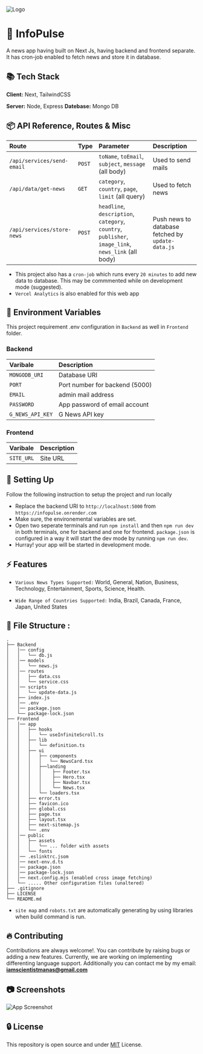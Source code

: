 ![Logo](https://dev-to-uploads.s3.amazonaws.com/uploads/articles/th5xamgrr6se0x5ro4g6.png)

# 🔰 InfoPulse

A news app having built on Next Js, having backend and frontend separate. It has cron-job enabled to fetch news and store it in database.

## 📚 Tech Stack

**Client:** Next, TailwindCSS

**Server:** Node, Express
**Datebase:** Mongo DB

## 📦 API Reference, Routes & Misc

| Route                      | Type   | Parameter                                                                                           | Description                                       |
| :------------------------- | :----- | :-------------------------------------------------------------------------------------------------- | :------------------------------------------------ |
| `/api/services/send-email` | `POST` | `toName`, `toEmail`, `subject`, `message` (all body)                                                | Used to send mails                                |
| `/api/data/get-news`       | `GET`  | `category`, `country`, `page`, `limit` (all query)                                                  | Used to fetch news                                |
| `/api/services/store-news` | `POST` | `headline`, `description`, `category`, `country`, `publisher`, `image_link`, `news_link` (all body) | Push news to database fetched by `update-data.js` |

- This project also has a `cron-job` which runs every `20 minutes` to add new data to database. This may be commmented while on development mode (suggested).
- `Vercel Analytics` is also enabled for this web app

## 🔩  Environment Variables

This project requirement .env configuration in `Backend` as well in `Frontend` folder.

### Backend

| Varibale         | Description                    |
| :--------------- | :----------------------------- |
| `MONGODB_URI`    | Database URI                   |
| `PORT`           | Port number for backend (5000) |
| `EMAIL`          | admin mail address             |
| `PASSWORD`       | App password of email account  |
| `G_NEWS_API_KEY` | G News API key                 |

### Frontend

| Varibale         | Description                    |
| :--------------- | :----------------------------- |
| `SITE_URL`       | Site URL                       |

## 🔨 Setting Up

Follow the following instruction to setup the project and run locally

- Replace the backend URI to `http://localhost:5000` from `https://infopulse.onrender.com`
- Make sure, the environemental variables are set.
- Open two seperate terminals and run `npm install` and then `npm run dev` in both terminals, one for backend and one for frontend. `package.json` is configured in a way it will start the dev mode by running `npm run dev`.
- Hurray! your app will be started in development mode.

## ⚡ Features

- `Various News Types Supported:` World, General, Nation, Business, Technology, Entertainment, Sports, Science, Health.

- `Wide Range of Countries Supported:` India, Brazil, Canada, France, Japan, United States

## 📁 File Structure :

```
.
├── Backend
│   │── config
│   │   └── db.js
│   │── models
│   │   └── news.js
│   │── routes 
│   │   ├── data.css
│   │   └── service.css
│   │── scripts
│   │   └── update-data.js
│   ├── index.js
│   │── .env
│   │── package.json
│   └── package-lock.json
├── Frontend
│   │── app
│   │   ├── hooks
│   │   │   └── useInfiniteScroll.ts
│   │   ├── lib
│   │   │   └── definition.ts
│   │   ├── ui
│   │   │   ├── components
│   │   │   │   └── NewsCard.tsx
│   │   │   ├──landing
│   │   │   │    ├── Footer.tsx
│   │   │   │    ├── Hero.tsx
│   │   │   │    ├── Navbar.tsx
│   │   │   │    └── News.tsx
│   │   │   └── loaders.tsx
│   │   ├── error.ts
│   │   ├── favicon.ico
│   │   ├── global.css
│   │   ├── page.tsx
│   │   ├── layout.tsx
│   │   ├── next-sitemap.js
│   │   └── .env
│   │── public
│   │   ├── assets
│   │   │   └── ... folder with assets
│   │   └── fonts
│   │── .eslinktrc.jsom
│   │── next-env.d.ts
│   │── package.json
│   │── package-lock.json
│   │── next.config.mjs (enabled cross image fetching)
│   └── ..... Other configuration files (unaltered)
├── .gitignore
├── LICENSE
└── README.md
```

- `site map` and `robots.txt` are automatically generating by using libraries when build command is run.

## 🔥 Contributing

Contributions are always welcome!. You can contribute by raising bugs or adding a new features. Currently, we are working on implementing differenting language support. Additionally you can contact me by my email: **iamscientistmanas@gmail.com**

## 📷 Screenshots

![App Screenshot](https://via.placeholder.com/468x300?text=App+Screenshot+Here)

## 🔒 License

This repository is open source and under [MIT](https://choosealicense.com/licenses/mit/) License.
